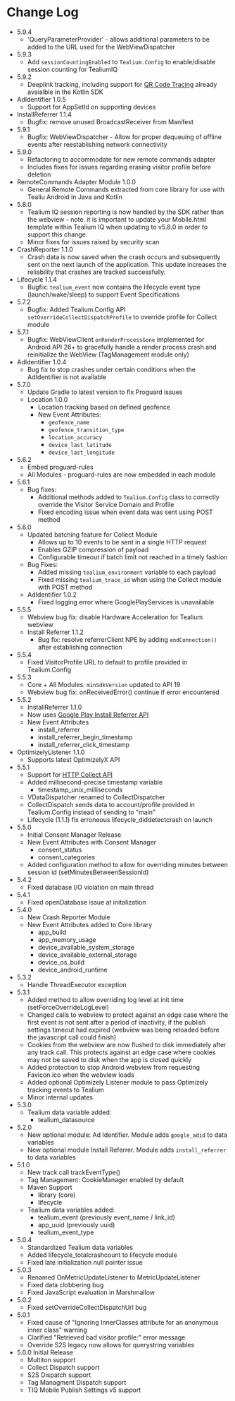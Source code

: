 # Change Log
- 5.9.4
    - 'QueryParameterProvider' - allows additional parameters to be added to the URL used for the WebViewDispatcher
- 5.9.3
    - Add `sessionCountingEnabled` to `Tealium.Config` to enable/disable session counting for TealiumIQ
- 5.9.2
    - Deeplink tracking, including support for [QR Code Tracing](https://docs.tealium.com/platforms/getting-started/trace/) already avaialble in the Kotlin SDK
- AdIdentifier 1.0.5
    - Support for AppSetId on supporting devices 
- InstallReferrer 1.1.4
  - Bugfix: remove unused BroadcastReceiver from Manifest
- 5.9.1
    - Bugfix: WebViewDispatcher - Allow for proper dequeuing of offline events after reestablishing network connectivity
- 5.9.0
    - Refactoring to accommodate for new remote commands adapter
    - Includes fixes for issues regarding erasing visitor profile before deletion
- RemoteCommands Adapter Module 1.0.0
    - General Remote Commands extracted from core library for use with Tealiu Android in Java and Kotlin
- 5.8.0
    - Tealium IQ session reporting is now handled by the SDK rather than the webview - note. it is important to update your Mobile.html template within Tealium IQ when updating to v5.8.0 in order to support this change.
    - Minor fixes for issues raised by security scan
- CrashReporter 1.1.0
    - Crash data is now saved when the crash occurs and subsequently sent on the next launch of the application. This update increases the reliability that crashes are tracked successfully.
- Lifecycle 1.1.4
    - Bugfix: `tealium_event` now contains the lifecycle event type (launch/wake/sleep) to support Event Specifications
- 5.7.2
    - Bugfix: Added Tealium.Config API `setOverrideCollectDispatchProfile` to override profile for Collect module
- 5.7.1
    - Bugfix: WebViewClient `onRenderProcessGone` implemented for Android API 26+ to gracefully handle a render process crash and reinitialize the WebView (TagManagement module only)
- AdIdentifier 1.0.4
    - Bug fix to stop crashes under certain conditions when the AdIdentifier is not available
- 5.7.0
    - Update Gradle to latest version to fix Proguard issues
    - Location 1.0.0
        - Location tracking based on defined geofence
        - New Event Attributes:
            - `geofence_name`
            - `geofence_transition_type`
            - `location_accuracy`
            - `device_last_latitude`
            - `device_last_longitude`
- 5.6.2
    - Embed proguard-rules
    - All Modules - proguard-rules are now embedded in each module
- 5.6.1
    - Bug fixes:
        - Additional methods added to `Tealium.Config` class to correctly override the Visitor Service Domain and Profile
        - Fixed encoding issue when event data was sent using POST method
- 5.6.0
    - Updated batching feature for Collect Module
        - Allows up to 10 events to be sent in a single HTTP request
        - Enables GZIP compression of payload
        - Configurable timeout if batch limit not reached in a timely fashion
    - Bug Fixes:
        - Added missing `tealium_environment` variable to each payload
        - Fixed missing `tealium_trace_id` when using the Collect module with POST method
    - AdIdentifier 1.0.2
        - Fixed logging error where GooglePlayServices is unavailable
- 5.5.5
    - Webview bug fix: disable Hardware Acceleration for Tealium webview
    - Install Referrer 1.1.2
        - Bug fix: resolve referrerClient NPE by adding `endConnection()` after establishing connection
- 5.5.4
    - Fixed VisitorProfile URL to default to profile provided in Tealium.Config
- 5.5.3
    - Core + All Modules: `minSdkVersion` updated to API 19
    - Webview bug fix: onReceivedError() continue if error encountered
- 5.5.2
    - InstallReferrer 1.1.0
     - Now uses [Google Play Install Referrer API](https://developer.android.com/google/play/installreferrer/overview)
     - New Event Attributes 
         - install_referrer
         - install_referrer_begin_timestamp
         - install_referrer_click_timestamp
 - OptimizelyListener 1.1.0
     - Supports latest OptimizelyX API
- 5.5.1
    - Support for [HTTP Collect API](https://community.tealiumiq.com/t5/Universal-Data-Hub/Tealium-Collect-HTTP-API/ta-p/16893)
    - Added millisecond-precise timestamp variable 
        - timestamp_unix_milliseconds
    - VDataDispatcher renamed to CollectDispatcher
    - CollectDispatch sends data to account/profile provided in Tealium.Config instead of sending to "main"
    - Lifecycle (1.1.1) fix erroneous lifecycle_diddetectcrash on launch 
- 5.5.0
    - Initial Consent Manager Release
    - New Event Attributes with Consent Manager
        - consent_status
        - consent_categories
    - Added configuration method to allow for overriding minutes between session id (setMinutesBetweenSessionId)
- 5.4.2
    - Fixed database I/O violation on main thread
- 5.4.1
    - Fixed openDatabase issue at initalization
- 5.4.0
    - New Crash Reporter Module
    - New Event Attributes added to Core library
        - app_build
        - app_memory_usage
        - device_available_system_storage
        - device_available_external_storage
        - device_os_build
        - device_android_runtime
- 5.3.2
    - Handle ThreadExecutor exception
- 5.3.1
    - Added method to allow overriding log level at init time (setForceOverrideLogLevel)
    - Changed calls to webview to protect against an edge case where the first event is not sent after a period of inactivity, if the publish settings timeout had expired (webview was being reloaded before the javascript call could finish)
    - Cookies from the webview are now flushed to disk immediately after any track call. This protects against an edge case where cookies may not be saved to disk when the app is closed quickly
    - Added protection to stop Android webview from requesting Favicon.ico when the webview loads
    - Added optional Optimizely Listener module to pass Optimizely tracking events to Tealium
    - Minor internal updates
- 5.3.0
    - Tealium data variable added:
        - tealium_datasource 
- 5.2.0
    - New optional module: Ad Identifier. Module adds ```google_adid``` to data variables
    - New optional module Install Referrer. Module adds ```install_referrer``` to data variables
- 5.1.0
    - New track call trackEventType()
    - Tag Management: CookieManager enabled by default
    - Maven Support
        - library (core)
        - lifecycle
    - Tealium data variables added:
        - tealium_event (previously event_name / link_id)
        - app_uuid (previously uuid)
        - tealium_event_type
- 5.0.4
    - Standardized Tealium data variables
    - Added lifecycle_totalcrashcount to lifecycle module
    - Fixed late initialization null pointer issue
- 5.0.3
	- Renamed OnMetricUpdateListener to MetricUpdateListener
	- Fixed data clobbering bug
	- Fixed JavaScript evaluation in Marshmallow
- 5.0.2
    - Fixed setOverrideCollectDispatchUrl bug
- 5.0.1 
    - Fixed cause of "Ignoring InnerClasses attribute for an anonymous inner class" warning
    - Clarified "Retrieved bad visitor profile:" error message
    - Override S2S legacy now allows for querystring variables
- 5.0.0 Initial Release
    - Multiton support
    - Collect Dispatch support
    - S2S Dispatch support
    - Tag Managment Dispatch support
    - TIQ Mobile Publish Settings v5 support
